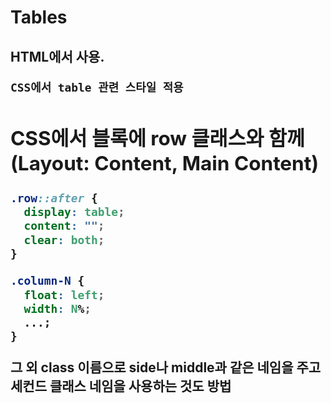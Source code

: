 # Tables

## HTML에서 <table> 사용.

```
CSS에서 table 관련 스타일 적용
```

## CSS에서 블록에 row 클래스와 함께 (Layout: Content, Main Content)

```css
.row::after {
  display: table;
  content: "";
  clear: both;
}

.column-N {
  float: left;
  width: N%;
  ...;
}
```

그 외 class 이름으로 side나 middle과 같은 네임을 주고 세컨드 클래스 네임을 사용하는 것도 방법

##
